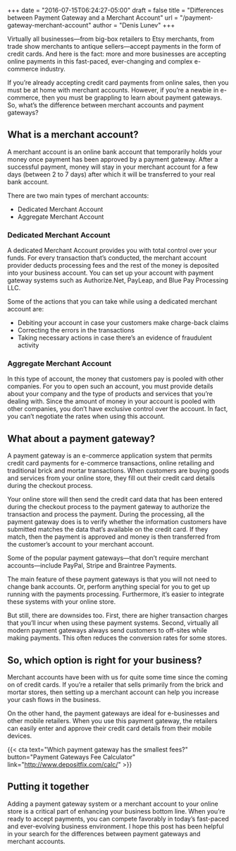 +++
date = "2016-07-15T06:24:27-05:00"
draft = false
title = "Differences between Payment Gateway and a Merchant Account"
url = "/payment-gateway-merchant-account"
author = "Denis Lunev"
+++

Virtually all businesses—from big-box retailers to Etsy merchants, from
trade show merchants to antique sellers—accept payments in the form of
credit cards. And here is the fact: more and more businesses are
accepting online payments in this fast-paced, ever-changing and complex
e-commerce industry.

If you’re already accepting credit card payments from online sales, then
you must be at home with merchant accounts. However, if you’re a newbie
in e-commerce, then you must be grappling to learn about payment
gateways. So, what’s the difference between merchant accounts and
payment gateways?

What is a merchant account?
---------------------------

A merchant account is an online bank account that temporarily holds your
money once payment has been approved by a payment gateway. After a
successful payment, money will stay in your merchant account for a few
days (between 2 to 7 days) after which it will be transferred to your
real bank account.

There are two main types of merchant accounts:

- Dedicated Merchant Account
- Aggregate Merchant Account

### Dedicated Merchant Account

A dedicated Merchant Account provides you with total control over your
funds. For every transaction that’s conducted, the merchant account
provider deducts processing fees and the rest of the money is deposited
into your business account. You can set up your account with payment
gateway systems such as Authorize.Net, PayLeap, and Blue Pay Processing
LLC.

Some of the actions that you can take while using a dedicated merchant
account are:

- Debiting your account in case your customers make charge-back claims
- Correcting the errors in the transactions
- Taking necessary actions in case there’s an evidence of fraudulent activity

### Aggregate Merchant Account

In this type of account, the money that customers pay is pooled with
other companies. For you to open such an account, you must provide
details about your company and the type of products and services that
you’re dealing with. Since the amount of money in your account is pooled
with other companies, you don’t have exclusive control over the account.
In fact, you can’t negotiate the rates when using this account.

What about a payment gateway?
-----------------------------

A payment gateway is an e-commerce application system that permits
credit card payments for e-commerce transactions, online retailing and
traditional brick and mortar transactions. When customers are buying
goods and services from your online store, they fill out their credit
card details during the checkout process.

Your online store will then send the credit card data that has been
entered during the checkout process to the payment gateway to authorize
the transaction and process the payment. During the processing, all the
payment gateway does is to verify whether the information customers have
submitted matches the data that’s available on the credit card. If they
match, then the payment is approved and money is then transferred from
the customer’s account to your merchant account.

Some of the popular payment gateways—that don’t require merchant
accounts—include PayPal, Stripe and Braintree Payments.

The main feature of these payment gateways is that you will not need to
change bank accounts. Or, perform anything special for you to get up
running with the payments processing. Furthermore, it’s easier to
integrate these systems with your online store.

But still, there are downsides too. First, there are higher transaction
charges that you’ll incur when using these payment systems. Second,
virtually all modern payment gateways always send customers to off-sites
while making payments. This often reduces the conversion rates for some
stores.

So, which option is right for your business?
--------------------------------------------

Merchant accounts have been with us for quite some time since the coming
on of credit cards. If you’re a retailer that sells primarily from the
brick and mortar stores, then setting up a merchant account can help you
increase your cash flows in the business.

On the other hand, the payment gateways are ideal for e-businesses and
other mobile retailers. When you use this payment gateway, the retailers
can easily enter and approve their credit card details from their mobile
devices.

{{< cta text="Which payment gateway has the smallest fees?" button="Payment Gateways Fee Calculator" link="http://www.depositfix.com/calc/" >}}


Putting it together
-------------------

Adding a payment gateway system or a merchant account to your online
store is a critical part of enhancing your business bottom line. When
you’re ready to accept payments, you can compete favorably in today’s
fast-paced and ever-evolving business environment. I hope this post has
been helpful in your search for the differences between payment gateways
and merchant accounts.